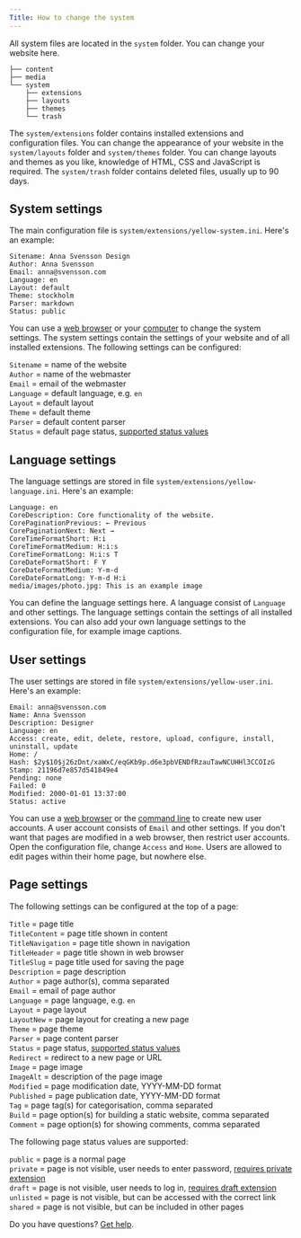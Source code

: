 ```yaml
---
Title: How to change the system
---
```

All system files are located in the `system` folder. You can change your website here.

``` box-drawing {aria-hidden=true}
├── content
├── media
└── system
    ├── extensions
    ├── layouts
    ├── themes
    └── trash
```

The `system/extensions` folder contains installed extensions and configuration files. You can change the appearance of your website in the `system/layouts` folder and `system/themes` folder. You can change layouts and themes as you like, knowledge of HTML, CSS and JavaScript is required. The `system/trash` folder contains deleted files, usually up to 90 days.

## System settings

The main configuration file is `system/extensions/yellow-system.ini`. Here's an example:

    Sitename: Anna Svensson Design
    Author: Anna Svensson
    Email: anna@svensson.com
    Language: en
    Layout: default
    Theme: stockholm
    Parser: markdown
    Status: public

You can use a [web browser](https://github.com/annaesvensson/yellow-edit) or your [computer](https://github.com/annaesvensson/yellow-core) to change the system settings. The system settings contain the settings of your website and of all installed extensions. The following settings can be configured:

`Sitename` = name of the website  
`Author` = name of the webmaster  
`Email` = email of the webmaster  
`Language` = default language, e.g. `en`  
`Layout` = default layout  
`Theme` = default theme  
`Parser` = default content parser  
`Status` = default page status, [supported status values](#settings-status)  

## Language settings

The language settings are stored in file `system/extensions/yellow-language.ini`. Here's an example:

    Language: en
    CoreDescription: Core functionality of the website.
    CorePaginationPrevious: ← Previous
    CorePaginationNext: Next →
    CoreTimeFormatShort: H:i
    CoreTimeFormatMedium: H:i:s
    CoreTimeFormatLong: H:i:s T
    CoreDateFormatShort: F Y
    CoreDateFormatMedium: Y-m-d
    CoreDateFormatLong: Y-m-d H:i
    media/images/photo.jpg: This is an example image

You can define the language settings here. A language consist of `Language` and other settings. The language settings contain the settings of all installed extensions. You can also add your own language settings to the configuration file, for example image captions.

## User settings

The user settings are stored in file `system/extensions/yellow-user.ini`. Here's an example:

    Email: anna@svensson.com
    Name: Anna Svensson
    Description: Designer
    Language: en
    Access: create, edit, delete, restore, upload, configure, install, uninstall, update
    Home: /
    Hash: $2y$10$j26zDnt/xaWxC/eqGKb9p.d6e3pbVENDfRzauTawNCUHHl3CCOIzG
    Stamp: 21196d7e857d541849e4
    Pending: none
    Failed: 0
    Modified: 2000-01-01 13:37:00
    Status: active

You can use a [web browser](https://github.com/annaesvensson/yellow-edit) or the [command line](https://github.com/annaesvensson/yellow-core) to create new user accounts. A user account consists of `Email` and other settings. If you don't want that pages are modified in a web browser, then restrict user accounts. Open the configuration file, change `Access` and `Home`. Users are allowed to edit pages within their home page, but nowhere else.

## Page settings

The following settings can be configured at the top of a page:

`Title` = page title  
`TitleContent` = page title shown in content  
`TitleNavigation` = page title shown in navigation  
`TitleHeader` = page title shown in web browser  
`TitleSlug` = page title used for saving the page  
`Description` = page description  
`Author` = page author(s), comma separated  
`Email` = email of page author  
`Language` = page language, e.g. `en`  
`Layout` = page layout  
`LayoutNew` = page layout for creating a new page  
`Theme` = page theme  
`Parser` = page content parser  
`Status` = page status, [supported status values](#settings-status)  
`Redirect` = redirect to a new page or URL  
`Image` = page image  
`ImageAlt` = description of the page image  
`Modified` = page modification date, YYYY-MM-DD format  
`Published` = page publication date, YYYY-MM-DD format  
`Tag` = page tag(s) for categorisation, comma separated  
`Build` = page option(s) for building a static website, comma separated  
`Comment` = page option(s) for showing comments, comma separated  

<a id="settings-status"></a>The following page status values are supported:

`public` = page is a normal page  
`private` = page is not visible, user needs to enter password, [requires private extension](https://github.com/schulle4u/yellow-private)  
`draft` = page is not visible, user needs to log in, [requires draft extension](https://github.com/annaesvensson/yellow-draft)  
`unlisted` = page is not visible, but can be accessed with the correct link  
`shared` = page is not visible, but can be included in other pages  

Do you have questions? [Get help](.).
